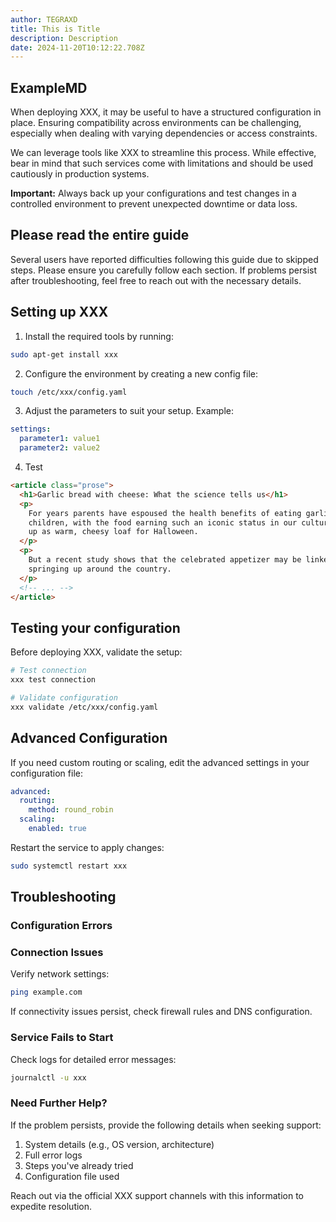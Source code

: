```yaml
---
author: TEGRAXD
title: This is Title
description: Description
date: 2024-11-20T10:12:22.708Z
---
```


## ExampleMD

When deploying XXX, it may be useful to have a structured configuration in place. Ensuring compatibility across environments can be challenging, especially when dealing with varying dependencies or access constraints.

We can leverage tools like XXX to streamline this process. While effective, bear in mind that such services come with limitations and should be used cautiously in production systems.

**Important:** Always back up your configurations and test changes in a controlled environment to prevent unexpected downtime or data loss.

## Please read the entire guide

Several users have reported difficulties following this guide due to skipped steps. Please ensure you carefully follow each section. If problems persist after troubleshooting, feel free to reach out with the necessary details.

## Setting up XXX

1. Install the required tools by running:
  ```bash
  sudo apt-get install xxx
  ```
2. Configure the environment by creating a new config file:
  ```bash
  touch /etc/xxx/config.yaml
  ```
3. Adjust the parameters to suit your setup. Example:
  ```yaml
  settings:
    parameter1: value1
    parameter2: value2
  ```
4. Test
  ```html
  <article class="prose">
    <h1>Garlic bread with cheese: What the science tells us</h1>
    <p>
      For years parents have espoused the health benefits of eating garlic bread with cheese to their
      children, with the food earning such an iconic status in our culture that kids will often dress
      up as warm, cheesy loaf for Halloween.
    </p>
    <p>
      But a recent study shows that the celebrated appetizer may be linked to a series of rabies cases
      springing up around the country.
    </p>
    <!-- ... -->
  </article>
  ```

## Testing your configuration

Before deploying XXX, validate the setup:

```bash
# Test connection
xxx test connection

# Validate configuration
xxx validate /etc/xxx/config.yaml
```

## Advanced Configuration

If you need custom routing or scaling, edit the advanced settings in your configuration file:

```yaml
advanced:
  routing:
    method: round_robin
  scaling:
    enabled: true
```

Restart the service to apply changes:

```bash
sudo systemctl restart xxx
```

## Troubleshooting

### Configuration Errors

### Connection Issues

Verify network settings:

```bash
ping example.com
```

If connectivity issues persist, check firewall rules and DNS configuration.

### Service Fails to Start

Check logs for detailed error messages:

```bash
journalctl -u xxx
```

### Need Further Help?

If the problem persists, provide the following details when seeking support:

1. System details (e.g., OS version, architecture)
2. Full error logs
3. Steps you've already tried
4. Configuration file used

Reach out via the official XXX support channels with this information to expedite resolution.